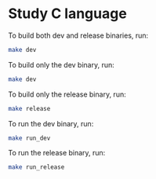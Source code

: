 # Study C language

To build both dev and release binaries, run:
```bash
make dev
```

To build only the dev binary, run:
```bash
make dev
```

To build only the release binary, run:
```bash
make release
```

To run the dev binary, run:
```bash
make run_dev
```

To run the release binary, run:
```bash
make run_release
```